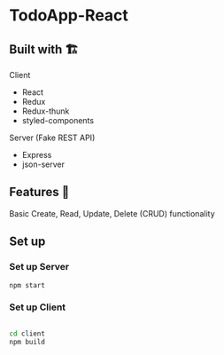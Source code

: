# TodoApp-React

Built with 🏗️
---
Client

- React
- Redux
- Redux-thunk
- styled-components

Server (Fake REST API)

- Express
- json-server

Features 👀
---
Basic Create, Read, Update, Delete (CRUD) functionality

## Set up 

### Set up Server 
`npm start`

### Set up Client
```bash

cd client
npm build

```
